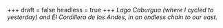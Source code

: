 
+++
draft = false
headless = true
+++
_Lago Caburgua (where I cycled to yesterday) and El Cordillera de los Andes, in an endless chain to our east._
